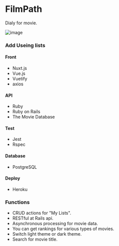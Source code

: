 # FilmPath
Dialy for movie.

![image](https://user-images.githubusercontent.com/75968942/120345980-ee157a00-c335-11eb-89f4-b2ef81639c32.png)
### Add Useing lists
#### Front
- Nuxt.js
- Vue.js
- Vuetify
- axios
#### API
- Ruby
- Ruby on Rails
- The Movie Database
#### Test
- Jest
- Rspec
#### Database
- PostgreSQL
#### Deploy
- Heroku

### Functions
- CRUD actions for "My Lists".
- RESTful at Rails api.
- Asynchronous processing for movie data.
- You can get rankings for various types of movies.
- Switch light theme or dark theme.
- Search for movie title.
